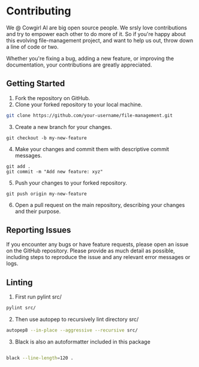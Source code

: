 # Contributing

We @ Cowgirl AI are big open source people. We srsly love contributions and try to empower each other to do more of it. So if you're happy about this evolving file-management project, and want to help us out, throw down a line of code or two.

Whether you're fixing a bug, adding a new feature, or improving the documentation,
your contributions are greatly appreciated.


## Getting Started

1. Fork the repository on GitHub.
2. Clone your forked repository to your local machine.

```zsh
git clone https://github.com/your-username/file-management.git
```

3. Create a new branch for your changes.
```
git checkout -b my-new-feature

```

4. Make your changes and commit them with descriptive commit messages.
```
git add .
git commit -m "Add new feature: xyz"

```

5. Push your changes to your forked repository.

```
git push origin my-new-feature
```

6. Open a pull request on the main repository, describing your changes and their purpose.




## Reporting Issues

If you encounter any bugs or have feature requests, please open an issue on the GitHub repository. Please provide as much detail as possible, including steps to reproduce the issue and any relevant error messages or logs.



## Linting

1. First run pylint src/
```zsh
pylint src/
```

2. Then use autopep to recursively lint directory src/ 
```zsh
autopep8 --in-place --aggressive --recursive src/
```

3. Black is also an autoformatter included in this package
```zsh

black --line-length=120 .
```
